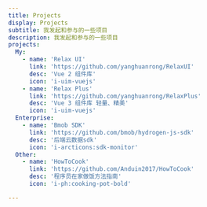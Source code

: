 ```yaml
---
title: Projects
display: Projects
subtitle: 我发起和参与的一些项目
description: 我发起和参与的一些项目
projects:
  My:
    - name: 'Relax UI'
      link: 'https://github.com/yanghuanrong/RelaxUI'
      desc: 'Vue 2 组件库'
      icon: 'i-uim-vuejs'
    - name: 'Relax Plus'
      link: 'https://github.com/yanghuanrong/RelaxPlus'
      desc: 'Vue 3 组件库 轻量、精美'
      icon: 'i-uim-vuejs'
  Enterprise:
    - name: 'Bmob SDK'
      link: 'https://github.com/bmob/hydrogen-js-sdk'
      desc: '后端云数据sdk'
      icon: 'i-arcticons:sdk-monitor'
  Other:
    - name: 'HowToCook'
      link: 'https://github.com/Anduin2017/HowToCook'
      desc: '程序员在家做饭方法指南'
      icon: 'i-ph:cooking-pot-bold'

---
```



<ListProjects :projects="frontmatter.projects"/>
